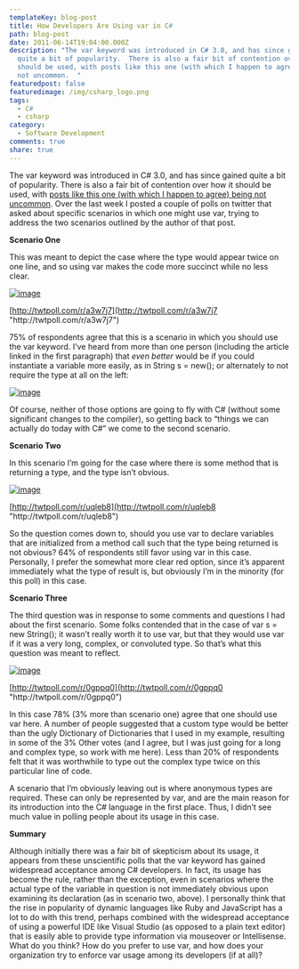 ```yaml
---
templateKey: blog-post
title: How Developers Are Using var in C#
path: blog-post
date: 2011-06-14T19:04:00.000Z
description: "The var keyword was introduced in C# 3.0, and has since gained
  quite a bit of popularity.  There is also a fair bit of contention over how it
  should be used, with posts like this one (with which I happen to agree) being
  not uncommon.  "
featuredpost: false
featuredimage: /img/csharp_logo.png
tags:
  - C#
  - csharp
category:
  - Software Development
comments: true
share: true
---
```

The var keyword was introduced in C# 3.0, and has since gained quite a bit of popularity. There is also a fair bit of contention over how it should be used, with [posts like this one (with which I happen to agree) being not uncommon](http://www.ben-morris.com/implicitly-unreadable-the-c-var-keyword-and-lazy-code). Over the last week I posted a couple of polls on twitter that asked about specific scenarios in which one might use var, trying to address the two scenarios outlined by the author of that post.

**Scenario One**

This was meant to depict the case where the type would appear twice on one line, and so using var makes the code more succinct while no less clear.

[![image](<> "image")](http://twtpoll.com/r/a3w7j7)

[http://twtpoll.com/r/a3w7j7](http://twtpoll.com/r/a3w7j7 "http\://twtpoll.com/r/a3w7j7")

75% of respondents agree that this is a scenario in which you should use the var keyword. I’ve heard from more than one person (including the article linked in the first paragraph) that *even better* would be if you could instantiate a variable more easily, as in String s = new(); or alternately to not require the type at all on the left:

[![image](<> "image")](http://stevesmithblog.com/files/media/image/Windows-Live-Writer/5b828ad0a2eb_78E4/image_5.png)

Of course, neither of those options are going to fly with C# (without some significant changes to the compiler), so getting back to “things we can actually do today with C#” we come to the second scenario.

**Scenario Two**

In this scenario I’m going for the case where there is some method that is returning a type, and the type isn’t obvious.

[![image](<> "image")](http://twtpoll.com/r/uqleb8)

[http://twtpoll.com/r/uqleb8](http://twtpoll.com/r/uqleb8 "http\://twtpoll.com/r/uqleb8")

So the question comes down to, should you use var to declare variables that are initialized from a method call such that the type being returned is not obvious? 64% of respondents still favor using var in this case. Personally, I prefer the somewhat more clear red option, since it’s apparent immediately what the type of result is, but obviously I’m in the minority (for this poll) in this case.

**Scenario Three**

The third question was in response to some comments and questions I had about the first scenario. Some folks contended that in the case of var s = new String(); it wasn’t really worth it to use var, but that they would use var if it was a very long, complex, or convoluted type. So that’s what this question was meant to reflect.

[![image](<> "image")](http://twtpoll.com/r/0gppq0)

[http://twtpoll.com/r/0gppq0](http://twtpoll.com/r/0gppq0 "http\://twtpoll.com/r/0gppq0")

In this case 78% (3% more than scenario one) agree that one should use var here. A number of people suggested that a custom type would be better than the ugly Dictionary of Dictionaries that I used in my example, resulting in some of the 3% Other votes (and I agree, but I was just going for a long and complex type, so work with me here). Less than 20% of respondents felt that it was worthwhile to type out the complex type twice on this particular line of code.

A scenario that I’m obviously leaving out is where anonymous types are required. These can only be represented by var, and are the main reason for its introduction into the C# language in the first place. Thus, I didn’t see much value in polling people about its usage in this case.

**Summary**

Although initially there was a fair bit of skepticism about its usage, it appears from these unscientific polls that the var keyword has gained widespread acceptance among C# developers. In fact, its usage has become the rule, rather than the exception, even in scenarios where the actual type of the variable in question is not immediately obvious upon examining its declaration (as in scenario two, above). I personally think that the rise in popularity of dynamic languages like Ruby and JavaScript has a lot to do with this trend, perhaps combined with the widespread acceptance of using a powerful IDE like Visual Studio (as opposed to a plain text editor) that is easily able to provide type information via mouseover or Intellisense. What do you think? How do you prefer to use var, and how does your organization try to enforce var usage among its developers (if at all)?